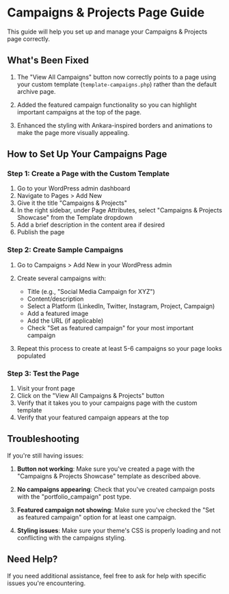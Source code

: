 # Campaigns & Projects Page Guide

This guide will help you set up and manage your Campaigns & Projects page correctly.

## What's Been Fixed

1. The "View All Campaigns" button now correctly points to a page using your custom template (`template-campaigns.php`) rather than the default archive page.

2. Added the featured campaign functionality so you can highlight important campaigns at the top of the page.

3. Enhanced the styling with Ankara-inspired borders and animations to make the page more visually appealing.

## How to Set Up Your Campaigns Page

### Step 1: Create a Page with the Custom Template

1. Go to your WordPress admin dashboard
2. Navigate to Pages > Add New
3. Give it the title "Campaigns & Projects"
4. In the right sidebar, under Page Attributes, select "Campaigns & Projects Showcase" from the Template dropdown
5. Add a brief description in the content area if desired
6. Publish the page

### Step 2: Create Sample Campaigns

1. Go to Campaigns > Add New in your WordPress admin
2. Create several campaigns with:
   - Title (e.g., "Social Media Campaign for XYZ")
   - Content/description 
   - Select a Platform (LinkedIn, Twitter, Instagram, Project, Campaign)
   - Add a featured image
   - Add the URL (if applicable)
   - Check "Set as featured campaign" for your most important campaign

3. Repeat this process to create at least 5-6 campaigns so your page looks populated

### Step 3: Test the Page

1. Visit your front page
2. Click on the "View All Campaigns & Projects" button
3. Verify that it takes you to your campaigns page with the custom template
4. Verify that your featured campaign appears at the top

## Troubleshooting

If you're still having issues:

1. **Button not working**: Make sure you've created a page with the "Campaigns & Projects Showcase" template as described above.

2. **No campaigns appearing**: Check that you've created campaign posts with the "portfolio_campaign" post type.

3. **Featured campaign not showing**: Make sure you've checked the "Set as featured campaign" option for at least one campaign.

4. **Styling issues**: Make sure your theme's CSS is properly loading and not conflicting with the campaigns styling.

## Need Help?

If you need additional assistance, feel free to ask for help with specific issues you're encountering.
